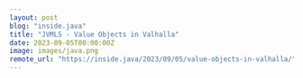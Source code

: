 ```yaml
---
layout: post
blog: "inside.java"
title: "JVMLS - Value Objects in Valhalla"
date: 2023-09-05T00:00:00Z
image: images/java.png
remote_url: "https://inside.java/2023/09/05/value-objects-in-valhalla/"
---
```

